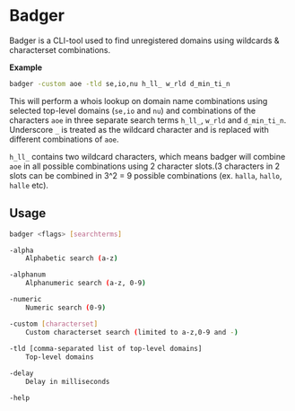 # Badger

Badger is a CLI-tool used to find unregistered domains using wildcards & characterset combinations. 

**Example**
```sh
badger -custom aoe -tld se,io,nu h_ll_ w_rld d_min_ti_n
```

This will perform a whois lookup on domain name combinations using selected top-level domains (`se,io` and `nu`) and combinations of the characters `aoe` in three separate search terms `h_ll_`, `w_rld` and `d_min_ti_n`. Underscore `_` is treated as the wildcard character and is replaced with different combinations of `aoe`.

`h_ll_` contains two wildcard characters, which means badger will combine `aoe` in all possible combinations using 2 character slots.(3 characters in 2 slots can be combined in 3^2 = 9 possible combinations (ex. `halla`, `hallo`, `halle` etc).

## Usage
```sh
badger <flags> [searchterms]

-alpha
	Alphabetic search (a-z)

-alphanum
	Alphanumeric search (a-z, 0-9)

-numeric
	Numeric search (0-9)

-custom [characterset]
	Custom characterset search (limited to a-z,0-9 and -)
	
-tld [comma-separated list of top-level domains]
	Top-level domains

-delay
	Delay in milliseconds

-help
```